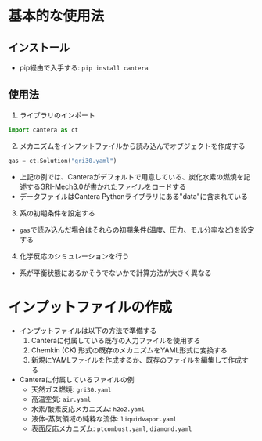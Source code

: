 # 基本的な使用法
## インストール
* pip経由で入手する: `pip install cantera`

## 使用法
1. ライブラリのインポート
```python
import cantera as ct
```

2. メカニズムをインプットファイルから読み込んでオブジェクトを作成する
```python
gas = ct.Solution("gri30.yaml")
```
* 上記の例では、Canteraがデフォルトで用意している、炭化水素の燃焼を記述するGRI-Mech3.0が書かれたファイルをロードする
* データファイルはCantera Pythonライブラリにある"data"に含まれている

3. 系の初期条件を設定する
* `gas`で読み込んだ場合はそれらの初期条件(温度、圧力、モル分率など)を設定する

4. 化学反応のシミュレーションを行う
* 系が平衡状態にあるかそうでないかで計算方法が大きく異なる

# インプットファイルの作成
* インプットファイルは以下の方法で準備する
    1. Canteraに付属している既存の入力ファイルを使用する
    2. Chemkin (CK) 形式の既存のメカニズムをYAML形式に変換する
    3. 新規にYAMLファイルを作成するか、既存のファイルを編集して作成する
* Canteraに付属しているファイルの例
    + 天然ガス燃焼: `gri30.yaml`
    + 高温空気: `air.yaml`
    + 水素/酸素反応メカニズム: `h2o2.yaml`
    + 液体-蒸気領域の純粋な流体: `liquidvapor.yaml`
    + 表面反応メカニズム: `ptcombust.yaml`, `diamond.yaml`